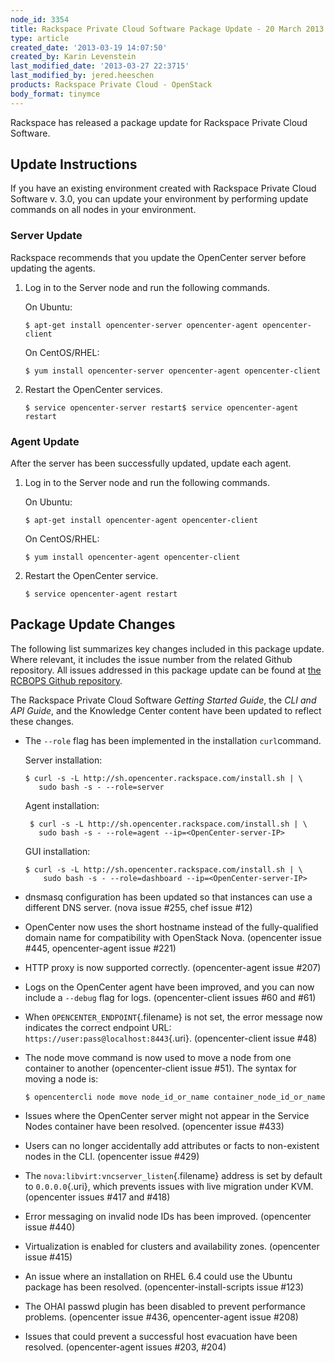 ```yaml
---
node_id: 3354
title: Rackspace Private Cloud Software Package Update - 20 March 2013
type: article
created_date: '2013-03-19 14:07:50'
created_by: Karin Levenstein
last_modified_date: '2013-03-27 22:3715'
last_modified_by: jered.heeschen
products: Rackspace Private Cloud - OpenStack
body_format: tinymce
---
```


Rackspace has released a package update for Rackspace Private Cloud
Software.

Update Instructions
-------------------

If you have an existing environment created with Rackspace Private Cloud
Software v. 3.0, you can update your environment by performing update
commands on all nodes in your  environment.

### Server Update

Rackspace recommends that you update the OpenCenter server before
updating the agents.

1.  Log in to the Server node and run the following commands.

    On Ubuntu:

        $ apt-get install opencenter-server opencenter-agent opencenter-client

    On CentOS/RHEL:

        $ yum install opencenter-server opencenter-agent opencenter-client

2.  Restart the OpenCenter services.

        $ service opencenter-server restart$ service opencenter-agent restart

### Agent Update

After the server has been successfully updated, update each agent.

1.  Log in to the Server node and run the following commands.

    On Ubuntu:

        $ apt-get install opencenter-agent opencenter-client

    On CentOS/RHEL:

        $ yum install opencenter-agent opencenter-client

2.  Restart the OpenCenter service.

        $ service opencenter-agent restart

Package Update Changes
----------------------

The following list summarizes key changes included in this package
update. Where relevant, it includes the issue number from the related
Github repository. All issues addressed in this package update can be
found at [the RCBOPS Github repository](https://github.com/rcbops).

The Rackspace Private Cloud Software *Getting Started Guide*, the *CLI
and API Guide*, and the Knowledge Center content have been updated to
reflect these changes.

-   The `--role` flag has been implemented in the installation
    `curl`command.

    Server installation:

    ~~~~ {.screen}
    $ curl -s -L http://sh.opencenter.rackspace.com/install.sh | \
       sudo bash -s - --role=server
    ~~~~

    Agent installation:

    ~~~~ {.screen}
     $ curl -s -L http://sh.opencenter.rackspace.com/install.sh | \
       sudo bash -s - --role=agent --ip=<OpenCenter-server-IP>
    ~~~~

    GUI installation:

    ~~~~ {.screen}
    $ curl -s -L http://sh.opencenter.rackspace.com/install.sh | \
        sudo bash -s - --role=dashboard --ip=<OpenCenter-server-IP>
    ~~~~

-   dnsmasq configuration has been updated so that instances can use a
    different DNS server. (nova issue \#255, chef issue \#12)

-   OpenCenter now uses the short hostname instead of the
    fully-qualified domain name for compatibility with OpenStack Nova.
    (opencenter issue \#445, opencenter-agent issue \#221)

-   HTTP proxy is now supported correctly. (opencenter-agent issue
    \#207)

-   Logs on the OpenCenter agent have been improved, and you can now
    include a `--debug` flag for logs. (opencenter-client issues \#60
    and \#61)

-   When `OPENCENTER_ENDPOINT`{.filename} is not set, the error message
    now indicates the correct endpoint URL:
    `https://user:pass@localhost:8443`{.uri}. (opencenter-client issue
    \#48)

-   The node move command is now used to move a node from one container
    to another (opencenter-client issue \#51). The syntax for moving a
    node is:

    ~~~~ {.screen}
    $ opencentercli node move node_id_or_name container_node_id_or_name
    ~~~~

-   Issues where the OpenCenter server might not appear in the Service
    Nodes container have been resolved. (opencenter issue \#433)

-   Users can no longer accidentally add attributes or facts to
    non-existent nodes in the CLI. (opencenter issue \#429)

-   The `nova:libvirt:vncserver_listen`{.filename} address is set by
    default to `0.0.0.0`{.uri}, which prevents issues with live
    migration under KVM. (opencenter issues \#417 and \#418)

-   Error messaging on invalid node IDs has been improved. (opencenter
    issue \#440)

-   Virtualization is enabled for clusters and availability zones.
    (opencenter issue \#415)

-   An issue where an installation on RHEL 6.4 could use the Ubuntu
    package has been resolved. (opencenter-install-scripts issue \#123)

-   The OHAI passwd plugin has been disabled to prevent performance
    problems. (opencenter issue \#436, opencenter-agent issue \#208)

-   Issues that could prevent a successful host evacuation have been
    resolved. (opencenter-agent issues \#203, \#204)

 

